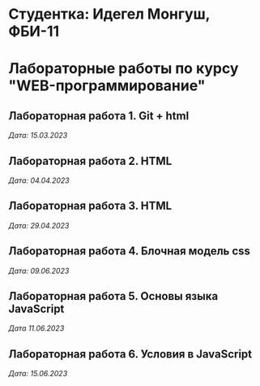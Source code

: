 # Студентка: Идегел Монгуш, ФБИ-11

# Лабораторные работы по курсу "WEB-программирование"

## Лабораторная работа 1. Git + html

*Дата: 15.03.2023*

## Лабораторная работа 2. HTML

*Дата: 04.04.2023*

## Лабораторная работа 3. HTML

*Дата: 29.04.2023*

## Лабораторная работа 4. Блочная модель css

*Дата: 09.06.2023*

## Лабораторная работа 5. Основы языка JavaScript

*Дата 11.06.2023*

## Лабораторная работа 6. Условия в JavaScript

*Дата: 15.06.2023*
